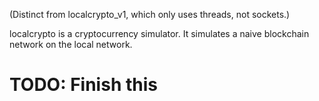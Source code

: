 (Distinct from localcrypto_v1, which only uses threads, not sockets.)

localcrypto is a cryptocurrency simulator. It simulates a naive
blockchain network on the local network.

# TODO: Finish this